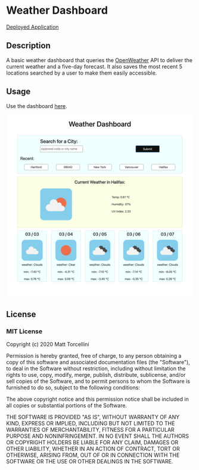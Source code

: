 # Weather Dashboard

[Deployed Application](https://dhannsamaid.github.io/weather-dashboard/)

## Description

A basic weather dashboard that queries the [OpenWeather](https://openweathermap.org) API to deliver the current weather and a five-day forecast. It also saves the most recent 5 locations searched by a user to make them easily accessible.

## Usage

Use the dashboard [here](https://dhannsamaid.github.io/weather-dashboard/).

![Screenshot of Weather Dashboard in Use](./screenshot.png)

## License

### MIT License

Copyright (c) 2020 Matt Torcellini

Permission is hereby granted, free of charge, to any person obtaining a copy
of this software and associated documentation files (the "Software"), to deal
in the Software without restriction, including without limitation the rights
to use, copy, modify, merge, publish, distribute, sublicense, and/or sell
copies of the Software, and to permit persons to whom the Software is
furnished to do so, subject to the following conditions:

The above copyright notice and this permission notice shall be included in all
copies or substantial portions of the Software.

THE SOFTWARE IS PROVIDED "AS IS", WITHOUT WARRANTY OF ANY KIND, EXPRESS OR
IMPLIED, INCLUDING BUT NOT LIMITED TO THE WARRANTIES OF MERCHANTABILITY,
FITNESS FOR A PARTICULAR PURPOSE AND NONINFRINGEMENT. IN NO EVENT SHALL THE
AUTHORS OR COPYRIGHT HOLDERS BE LIABLE FOR ANY CLAIM, DAMAGES OR OTHER
LIABILITY, WHETHER IN AN ACTION OF CONTRACT, TORT OR OTHERWISE, ARISING FROM,
OUT OF OR IN CONNECTION WITH THE SOFTWARE OR THE USE OR OTHER DEALINGS IN THE
SOFTWARE.
